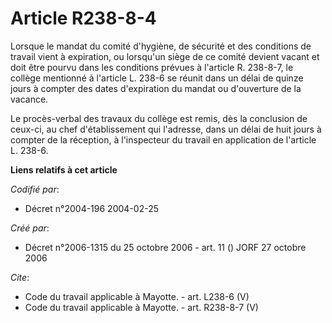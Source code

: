 # Article R238-8-4

Lorsque le mandat du comité d'hygiène, de sécurité et des conditions de travail vient à expiration, ou lorsqu'un siège de ce
comité devient vacant et doit être pourvu dans les conditions prévues à l'article R. 238-8-7, le collège mentionné à
l'article L. 238-6 se réunit dans un délai de quinze jours à compter des dates d'expiration du mandat ou d'ouverture de la
vacance. 

Le procès-verbal des travaux du collège est remis, dès la conclusion de ceux-ci, au chef d'établissement qui l'adresse, dans
un délai de huit jours à compter de la réception, à l'inspecteur du travail en application de l'article L. 238-6.

**Liens relatifs à cet article**

_Codifié par_:

  - Décret n°2004-196 2004-02-25

_Créé par_:

  - Décret n°2006-1315 du 25 octobre 2006 - art. 11 () JORF 27 octobre 2006

_Cite_:

  - Code du travail applicable à Mayotte. - art. L238-6 (V)
  - Code du travail applicable à Mayotte. - art. R238-8-7 (V)
